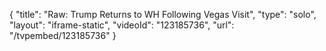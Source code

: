 {
    "title": "Raw: Trump Returns to WH Following Vegas Visit",
    "type": "solo",
    "layout": "iframe-static",
    "videoId": "123185736",
    "url": "\/tvpembed\/123185736"
}